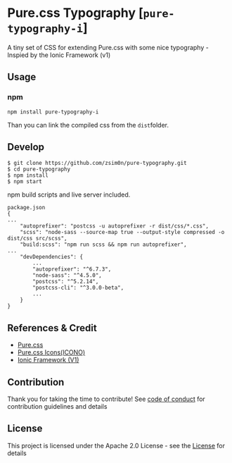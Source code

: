 # Pure.css Typography [`pure-typography-i`]

A tiny set of CSS for extending Pure.css with some nice typography - Inspied by the Ionic Framework (v1)

## Usage

### npm

```
npm install pure-typography-i 
```
Than you can link the compiled css from the `dist`folder.

## Develop

```
$ git clone https://github.com/zsim0n/pure-typography.git
$ cd pure-typography
$ npm install
$ npm start 
```

npm build scripts and live server included.


```
package.json
{
...
    "autoprefixer": "postcss -u autoprefixer -r dist/css/*.css",
    "scss": "node-sass --source-map true --output-style compressed -o dist/css src/scss",
    "build:scss": "npm run scss && npm run autoprefixer",
...
    "devDependencies": {
        ...
        "autoprefixer": "^6.7.3",
        "node-sass": "^4.5.0",
        "postcss": "^5.2.14",
        "postcss-cli": "^3.0.0-beta",
        ...
    }
}
```
## References & Credit

* [Pure.css](http://purecss.io)
* [Pure.css Icons(ICONO)](https://saeedalipoor.github.io/icono/)
* [Ionic Framework (V1)](https://ionicframework.com/docs/components/#colors)

## Contribution

Thank you for taking the time to contribute! See [code of conduct](http://contributor-covenant.org) for contribution guidelines and details

## License

This project is licensed under the Apache 2.0 License - see the [License](https://choosealicense.com/licenses/apache-2.0/) for details

